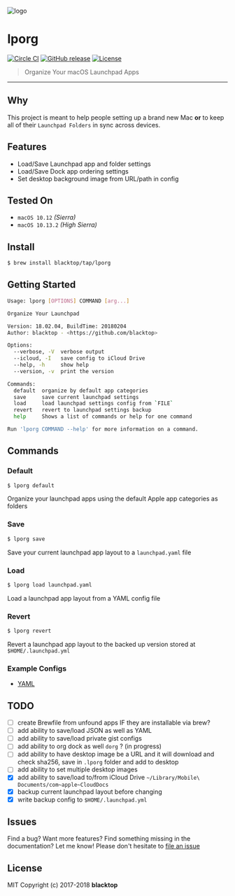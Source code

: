 ![logo](https://github.com/blacktop/lporg/raw/master/porg.jpeg)

# lporg

[![Circle CI](https://circleci.com/gh/blacktop/lporg.png?style=shield)](https://circleci.com/gh/blacktop/lporg) [![GitHub release](https://img.shields.io/github/release/blacktop/lporg.svg)](https://github.com/https://github.com/blacktop/lporg/releases/releases) [![License](http://img.shields.io/:license-mit-blue.svg)](http://doge.mit-license.org)

> Organize Your macOS Launchpad Apps

---

## Why

This project is meant to help people setting up a brand new Mac **or** to keep all of their `Launchpad Folders` in sync across devices.

## Features

* Load/Save Launchpad app and folder settings
* Load/Save Dock app ordering settings
* Set desktop background image from URL/path in config

## Tested On

* `macOS 10.12` _(Sierra)_
* `macOS 10.13.2` _(High Sierra)_

## Install

```sh
$ brew install blacktop/tap/lporg
```

## Getting Started

```sh
Usage: lporg [OPTIONS] COMMAND [arg...]

Organize Your Launchpad

Version: 18.02.04, BuildTime: 20180204
Author: blacktop - <https://github.com/blacktop>

Options:
  --verbose, -V  verbose output
  --icloud, -I   save config to iCloud Drive
  --help, -h     show help
  --version, -v  print the version

Commands:
  default  organize by default app categories
  save     save current launchpad settings
  load     load launchpad settings config from `FILE`
  revert   revert to launchpad settings backup
  help     Shows a list of commands or help for one command

Run 'lporg COMMAND --help' for more information on a command.
```

## Commands

### Default

```sh
$ lporg default
```

Organize your launchpad apps using the default Apple app categories as folders

### Save

```sh
$ lporg save
```

Save your current launchpad app layout to a `launchpad.yaml` file

### Load

```sh
$ lporg load launchpad.yaml
```

Load a launchpad app layout from a YAML config file

### Revert

```sh
$ lporg revert
```

Revert a launchpad app layout to the backed up version stored at `$HOME/.launchpad.yml`

### Example Configs

* [YAML](https://github.com/blacktop/lporg/blob/master/test/launchpad-test.yaml)

## TODO

* [ ] create Brewfile from unfound apps IF they are installable via brew?
* [ ] add ability to save/load JSON as well as YAML
* [ ] add ability to save/load private gist configs
* [ ] add ability to org dock as well `dorg` ? (in progress)
* [ ] add ability to have desktop image be a URL and it will download and check sha256, save in `.lporg` folder and add to desktop
* [ ] add ability to set multiple desktop images
* [x] add ability to save/load to/from iCloud Drive `~/Library/Mobile\ Documents/com~apple~CloudDocs`
* [x] backup current launchpad layout before changing
* [x] write backup config to `$HOME/.launchpad.yml`

## Issues

Find a bug? Want more features? Find something missing in the documentation? Let me know! Please don't hesitate to [file an issue](https://github.com/blacktop/lporg/issues/new)

## License

MIT Copyright (c) 2017-2018 **blacktop**
